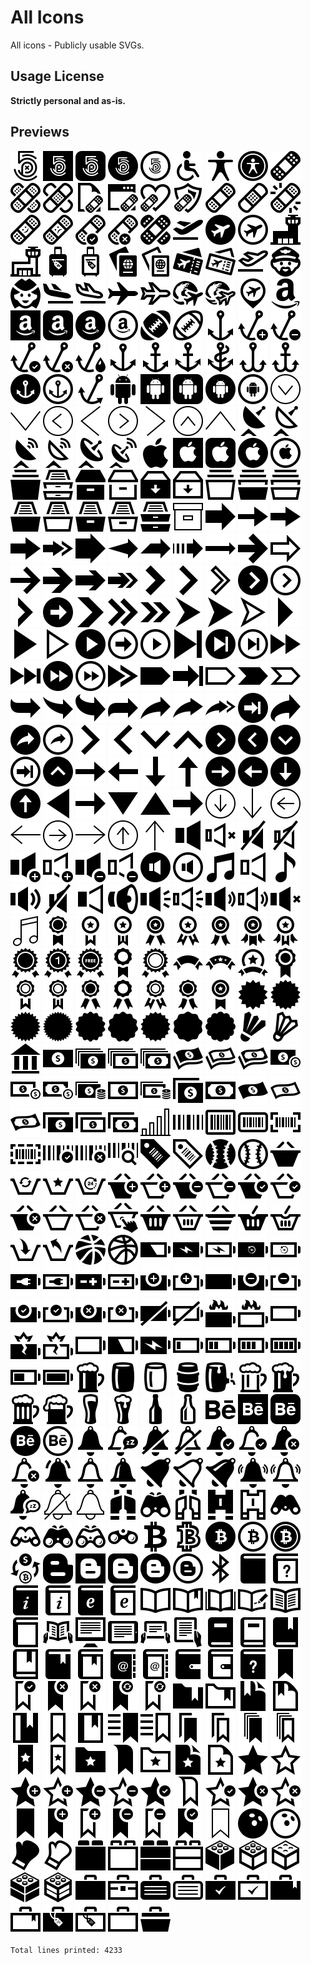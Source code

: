 # All Icons
All icons - Publicly usable SVGs.

## Usage License

**Strictly personal and as-is.**

## Previews

<html>
	<img src="svg/500px-1.svg" />
	<img src="svg/500px-2.svg" />
	<img src="svg/500px-3.svg" />
	<img src="svg/500px-4.svg" />
	<img src="svg/500px-5.svg" />
	<img src="svg/accessibility-1.svg" />
	<img src="svg/accessibility-2.svg" />
	<img src="svg/accessibility-3.svg" />
	<img src="svg/adhesive-bandage-1.svg" />
	<img src="svg/adhesive-bandage-10.svg" />
	<img src="svg/adhesive-bandage-11.svg" />
	<img src="svg/adhesive-bandage-12.svg" />
	<img src="svg/adhesive-bandage-13.svg" />
	<img src="svg/adhesive-bandage-14.svg" />
	<img src="svg/adhesive-bandage-15.svg" />
	<img src="svg/adhesive-bandage-2.svg" />
	<img src="svg/adhesive-bandage-3.svg" />
	<img src="svg/adhesive-bandage-4.svg" />
	<img src="svg/adhesive-bandage-5.svg" />
	<img src="svg/adhesive-bandage-6.svg" />
	<img src="svg/adhesive-bandage-7.svg" />
	<img src="svg/adhesive-bandage-8.svg" />
	<img src="svg/adhesive-bandage-9.svg" />
	<img src="svg/airport-1.svg" />
	<img src="svg/airport-10.svg" />
	<img src="svg/airport-11.svg" />
	<img src="svg/airport-12.svg" />
	<img src="svg/airport-13.svg" />
	<img src="svg/airport-14.svg" />
	<img src="svg/airport-15.svg" />
	<img src="svg/airport-16.svg" />
	<img src="svg/airport-17.svg" />
	<img src="svg/airport-18.svg" />
	<img src="svg/airport-19.svg" />
	<img src="svg/airport-2.svg" />
	<img src="svg/airport-20.svg" />
	<img src="svg/airport-21.svg" />
	<img src="svg/airport-3.svg" />
	<img src="svg/airport-4.svg" />
	<img src="svg/airport-5.svg" />
	<img src="svg/airport-6.svg" />
	<img src="svg/airport-7.svg" />
	<img src="svg/airport-8.svg" />
	<img src="svg/airport-9.svg" />
	<img src="svg/amazon-1.svg" />
	<img src="svg/amazon-2.svg" />
	<img src="svg/amazon-3.svg" />
	<img src="svg/amazon-4.svg" />
	<img src="svg/amazon-5.svg" />
	<img src="svg/american-football-1.svg" />
	<img src="svg/american-football-2.svg" />
	<img src="svg/anchor-1.svg" />
	<img src="svg/anchor-10.svg" />
	<img src="svg/anchor-11.svg" />
	<img src="svg/anchor-12.svg" />
	<img src="svg/anchor-13.svg" />
	<img src="svg/anchor-14.svg" />
	<img src="svg/anchor-15.svg" />
	<img src="svg/anchor-2.svg" />
	<img src="svg/anchor-3.svg" />
	<img src="svg/anchor-4.svg" />
	<img src="svg/anchor-5.svg" />
	<img src="svg/anchor-6.svg" />
	<img src="svg/anchor-7.svg" />
	<img src="svg/anchor-8.svg" />
	<img src="svg/anchor-9.svg" />
	<img src="svg/android-os-1.svg" />
	<img src="svg/android-os-2.svg" />
	<img src="svg/android-os-3.svg" />
	<img src="svg/android-os-4.svg" />
	<img src="svg/android-os-5.svg" />
	<img src="svg/angel-down-circle-thin.svg" />
	<img src="svg/angel-down-thin.svg" />
	<img src="svg/angel-left-circle-thin.svg" />
	<img src="svg/angel-left-thin.svg" />
	<img src="svg/angel-right-circle-thin.svg" />
	<img src="svg/angel-right-thin.svg" />
	<img src="svg/angel-up-circle-thin.svg" />
	<img src="svg/angel-up-thin.svg" />
	<img src="svg/antenna-1.svg" />
	<img src="svg/antenna-2.svg" />
	<img src="svg/antenna-3.svg" />
	<img src="svg/antenna-4.svg" />
	<img src="svg/antenna-5.svg" />
	<img src="svg/antenna-6.svg" />
	<img src="svg/apple-os-1.svg" />
	<img src="svg/apple-os-2.svg" />
	<img src="svg/apple-os-3.svg" />
	<img src="svg/apple-os-4.svg" />
	<img src="svg/apple-os-5.svg" />
	<img src="svg/archive-1.svg" />
	<img src="svg/archive-10.svg" />
	<img src="svg/archive-11.svg" />
	<img src="svg/archive-12.svg" />
	<img src="svg/archive-13.svg" />
	<img src="svg/archive-14.svg" />
	<img src="svg/archive-2.svg" />
	<img src="svg/archive-3.svg" />
	<img src="svg/archive-4.svg" />
	<img src="svg/archive-5.svg" />
	<img src="svg/archive-6.svg" />
	<img src="svg/archive-7.svg" />
	<img src="svg/archive-8.svg" />
	<img src="svg/archive-9.svg" />
	<img src="svg/archive-box-thin.svg" />
	<img src="svg/arrow-1.svg" />
	<img src="svg/arrow-10.svg" />
	<img src="svg/arrow-11.svg" />
	<img src="svg/arrow-12.svg" />
	<img src="svg/arrow-13.svg" />
	<img src="svg/arrow-14.svg" />
	<img src="svg/arrow-15.svg" />
	<img src="svg/arrow-16.svg" />
	<img src="svg/arrow-17.svg" />
	<img src="svg/arrow-18.svg" />
	<img src="svg/arrow-19.svg" />
	<img src="svg/arrow-2.svg" />
	<img src="svg/arrow-20.svg" />
	<img src="svg/arrow-21.svg" />
	<img src="svg/arrow-22.svg" />
	<img src="svg/arrow-23.svg" />
	<img src="svg/arrow-24.svg" />
	<img src="svg/arrow-25.svg" />
	<img src="svg/arrow-26.svg" />
	<img src="svg/arrow-27.svg" />
	<img src="svg/arrow-28.svg" />
	<img src="svg/arrow-29.svg" />
	<img src="svg/arrow-3.svg" />
	<img src="svg/arrow-30.svg" />
	<img src="svg/arrow-31.svg" />
	<img src="svg/arrow-32.svg" />
	<img src="svg/arrow-33.svg" />
	<img src="svg/arrow-34.svg" />
	<img src="svg/arrow-35.svg" />
	<img src="svg/arrow-36.svg" />
	<img src="svg/arrow-37.svg" />
	<img src="svg/arrow-38.svg" />
	<img src="svg/arrow-39.svg" />
	<img src="svg/arrow-4.svg" />
	<img src="svg/arrow-40.svg" />
	<img src="svg/arrow-41.svg" />
	<img src="svg/arrow-42.svg" />
	<img src="svg/arrow-43.svg" />
	<img src="svg/arrow-44.svg" />
	<img src="svg/arrow-45.svg" />
	<img src="svg/arrow-46.svg" />
	<img src="svg/arrow-47.svg" />
	<img src="svg/arrow-48.svg" />
	<img src="svg/arrow-49.svg" />
	<img src="svg/arrow-5.svg" />
	<img src="svg/arrow-50.svg" />
	<img src="svg/arrow-51.svg" />
	<img src="svg/arrow-52.svg" />
	<img src="svg/arrow-53.svg" />
	<img src="svg/arrow-54.svg" />
	<img src="svg/arrow-55.svg" />
	<img src="svg/arrow-56.svg" />
	<img src="svg/arrow-57.svg" />
	<img src="svg/arrow-58.svg" />
	<img src="svg/arrow-59.svg" />
	<img src="svg/arrow-6.svg" />
	<img src="svg/arrow-60.svg" />
	<img src="svg/arrow-61.svg" />
	<img src="svg/arrow-62.svg" />
	<img src="svg/arrow-63.svg" />
	<img src="svg/arrow-64.svg" />
	<img src="svg/arrow-65.svg" />
	<img src="svg/arrow-66.svg" />
	<img src="svg/arrow-67.svg" />
	<img src="svg/arrow-68.svg" />
	<img src="svg/arrow-69.svg" />
	<img src="svg/arrow-7.svg" />
	<img src="svg/arrow-70.svg" />
	<img src="svg/arrow-71.svg" />
	<img src="svg/arrow-72.svg" />
	<img src="svg/arrow-73.svg" />
	<img src="svg/arrow-74.svg" />
	<img src="svg/arrow-75.svg" />
	<img src="svg/arrow-76.svg" />
	<img src="svg/arrow-77.svg" />
	<img src="svg/arrow-78.svg" />
	<img src="svg/arrow-79.svg" />
	<img src="svg/arrow-8.svg" />
	<img src="svg/arrow-80.svg" />
	<img src="svg/arrow-81.svg" />
	<img src="svg/arrow-9.svg" />
	<img src="svg/arrow-down-circle-thin.svg" />
	<img src="svg/arrow-down-thin.svg" />
	<img src="svg/arrow-left-circle-thin.svg" />
	<img src="svg/arrow-left-thin.svg" />
	<img src="svg/arrow-right-circle-thin.svg" />
	<img src="svg/arrow-right-thin.svg" />
	<img src="svg/arrow-up-circle-thin.svg" />
	<img src="svg/arrow-up-thin.svg" />
	<img src="svg/audio-1.svg" />
	<img src="svg/audio-10.svg" />
	<img src="svg/audio-11.svg" />
	<img src="svg/audio-12.svg" />
	<img src="svg/audio-13.svg" />
	<img src="svg/audio-14.svg" />
	<img src="svg/audio-15.svg" />
	<img src="svg/audio-16.svg" />
	<img src="svg/audio-17.svg" />
	<img src="svg/audio-18.svg" />
	<img src="svg/audio-19.svg" />
	<img src="svg/audio-2.svg" />
	<img src="svg/audio-20.svg" />
	<img src="svg/audio-21.svg" />
	<img src="svg/audio-22.svg" />
	<img src="svg/audio-3.svg" />
	<img src="svg/audio-4.svg" />
	<img src="svg/audio-5.svg" />
	<img src="svg/audio-6.svg" />
	<img src="svg/audio-7.svg" />
	<img src="svg/audio-8.svg" />
	<img src="svg/audio-9.svg" />
	<img src="svg/audio-thin.svg" />
	<img src="svg/award-1.svg" />
	<img src="svg/award-10.svg" />
	<img src="svg/award-11.svg" />
	<img src="svg/award-12.svg" />
	<img src="svg/award-13.svg" />
	<img src="svg/award-14.svg" />
	<img src="svg/award-15.svg" />
	<img src="svg/award-16.svg" />
	<img src="svg/award-17.svg" />
	<img src="svg/award-18.svg" />
	<img src="svg/award-19.svg" />
	<img src="svg/award-2.svg" />
	<img src="svg/award-20.svg" />
	<img src="svg/award-21.svg" />
	<img src="svg/award-22.svg" />
	<img src="svg/award-23.svg" />
	<img src="svg/award-24.svg" />
	<img src="svg/award-3.svg" />
	<img src="svg/award-4.svg" />
	<img src="svg/award-5.svg" />
	<img src="svg/award-6.svg" />
	<img src="svg/award-7.svg" />
	<img src="svg/award-8.svg" />
	<img src="svg/award-9.svg" />
	<img src="svg/badge-1.svg" />
	<img src="svg/badge-2.svg" />
	<img src="svg/badge-3.svg" />
	<img src="svg/badge-4.svg" />
	<img src="svg/badge-5.svg" />
	<img src="svg/badge-6.svg" />
	<img src="svg/badge-7.svg" />
	<img src="svg/badge-8.svg" />
	<img src="svg/badge-9.svg" />
	<img src="svg/badminton-1.svg" />
	<img src="svg/badminton-2.svg" />
	<img src="svg/bank-1.svg" />
	<img src="svg/banknote-1.svg" />
	<img src="svg/banknote-10.svg" />
	<img src="svg/banknote-11.svg" />
	<img src="svg/banknote-12.svg" />
	<img src="svg/banknote-13.svg" />
	<img src="svg/banknote-14.svg" />
	<img src="svg/banknote-15.svg" />
	<img src="svg/banknote-16.svg" />
	<img src="svg/banknote-17.svg" />
	<img src="svg/banknote-18.svg" />
	<img src="svg/banknote-19.svg" />
	<img src="svg/banknote-2.svg" />
	<img src="svg/banknote-20.svg" />
	<img src="svg/banknote-21.svg" />
	<img src="svg/banknote-3.svg" />
	<img src="svg/banknote-4.svg" />
	<img src="svg/banknote-5.svg" />
	<img src="svg/banknote-6.svg" />
	<img src="svg/banknote-7.svg" />
	<img src="svg/banknote-8.svg" />
	<img src="svg/banknote-9.svg" />
	<img src="svg/bar-chart-thin.svg" />
	<img src="svg/barcode-1.svg" />
	<img src="svg/barcode-10.svg" />
	<img src="svg/barcode-2.svg" />
	<img src="svg/barcode-3.svg" />
	<img src="svg/barcode-4.svg" />
	<img src="svg/barcode-5.svg" />
	<img src="svg/barcode-6.svg" />
	<img src="svg/barcode-7.svg" />
	<img src="svg/barcode-8.svg" />
	<img src="svg/barcode-9.svg" />
	<img src="svg/baseball-1.svg" />
	<img src="svg/baseball-2.svg" />
	<img src="svg/basket-1.svg" />
	<img src="svg/basket-10.svg" />
	<img src="svg/basket-11.svg" />
	<img src="svg/basket-12.svg" />
	<img src="svg/basket-13.svg" />
	<img src="svg/basket-14.svg" />
	<img src="svg/basket-15.svg" />
	<img src="svg/basket-16.svg" />
	<img src="svg/basket-17.svg" />
	<img src="svg/basket-18.svg" />
	<img src="svg/basket-19.svg" />
	<img src="svg/basket-2.svg" />
	<img src="svg/basket-20.svg" />
	<img src="svg/basket-21.svg" />
	<img src="svg/basket-3.svg" />
	<img src="svg/basket-4.svg" />
	<img src="svg/basket-5.svg" />
	<img src="svg/basket-6.svg" />
	<img src="svg/basket-7.svg" />
	<img src="svg/basket-8.svg" />
	<img src="svg/basket-9.svg" />
	<img src="svg/basketball-1.svg" />
	<img src="svg/basketball-2.svg" />
	<img src="svg/battery-1.svg" />
	<img src="svg/battery-10.svg" />
	<img src="svg/battery-11.svg" />
	<img src="svg/battery-12.svg" />
	<img src="svg/battery-13.svg" />
	<img src="svg/battery-14.svg" />
	<img src="svg/battery-15.svg" />
	<img src="svg/battery-16.svg" />
	<img src="svg/battery-17.svg" />
	<img src="svg/battery-18.svg" />
	<img src="svg/battery-19.svg" />
	<img src="svg/battery-2.svg" />
	<img src="svg/battery-20.svg" />
	<img src="svg/battery-21.svg" />
	<img src="svg/battery-22.svg" />
	<img src="svg/battery-23.svg" />
	<img src="svg/battery-24.svg" />
	<img src="svg/battery-25.svg" />
	<img src="svg/battery-26.svg" />
	<img src="svg/battery-27.svg" />
	<img src="svg/battery-28.svg" />
	<img src="svg/battery-29.svg" />
	<img src="svg/battery-3.svg" />
	<img src="svg/battery-30.svg" />
	<img src="svg/battery-31.svg" />
	<img src="svg/battery-32.svg" />
	<img src="svg/battery-33.svg" />
	<img src="svg/battery-34.svg" />
	<img src="svg/battery-4.svg" />
	<img src="svg/battery-5.svg" />
	<img src="svg/battery-6.svg" />
	<img src="svg/battery-7.svg" />
	<img src="svg/battery-8.svg" />
	<img src="svg/battery-9.svg" />
	<img src="svg/beer-1.svg" />
	<img src="svg/beer-10.svg" />
	<img src="svg/beer-11.svg" />
	<img src="svg/beer-12.svg" />
	<img src="svg/beer-13.svg" />
	<img src="svg/beer-2.svg" />
	<img src="svg/beer-3.svg" />
	<img src="svg/beer-4.svg" />
	<img src="svg/beer-5.svg" />
	<img src="svg/beer-6.svg" />
	<img src="svg/beer-7.svg" />
	<img src="svg/beer-8.svg" />
	<img src="svg/beer-9.svg" />
	<img src="svg/behance-1.svg" />
	<img src="svg/behance-2.svg" />
	<img src="svg/behance-3.svg" />
	<img src="svg/behance-4.svg" />
	<img src="svg/behance-5.svg" />
	<img src="svg/bell-1.svg" />
	<img src="svg/bell-10.svg" />
	<img src="svg/bell-11.svg" />
	<img src="svg/bell-12.svg" />
	<img src="svg/bell-13.svg" />
	<img src="svg/bell-14.svg" />
	<img src="svg/bell-15.svg" />
	<img src="svg/bell-16.svg" />
	<img src="svg/bell-17.svg" />
	<img src="svg/bell-2.svg" />
	<img src="svg/bell-3.svg" />
	<img src="svg/bell-4.svg" />
	<img src="svg/bell-5.svg" />
	<img src="svg/bell-6.svg" />
	<img src="svg/bell-7.svg" />
	<img src="svg/bell-8.svg" />
	<img src="svg/bell-9.svg" />
	<img src="svg/bell-off-thin.svg" />
	<img src="svg/bell-thin.svg" />
	<img src="svg/binoculars-1.svg" />
	<img src="svg/binoculars-10.svg" />
	<img src="svg/binoculars-2.svg" />
	<img src="svg/binoculars-3.svg" />
	<img src="svg/binoculars-4.svg" />
	<img src="svg/binoculars-5.svg" />
	<img src="svg/binoculars-6.svg" />
	<img src="svg/binoculars-7.svg" />
	<img src="svg/binoculars-8.svg" />
	<img src="svg/binoculars-9.svg" />
	<img src="svg/bitcoin-1.svg" />
	<img src="svg/bitcoin-2.svg" />
	<img src="svg/bitcoin-3.svg" />
	<img src="svg/bitcoin-4.svg" />
	<img src="svg/bitcoin-5.svg" />
	<img src="svg/bitcoin-6.svg" />
	<img src="svg/blogger-1.svg" />
	<img src="svg/blogger-2.svg" />
	<img src="svg/blogger-3.svg" />
	<img src="svg/blogger-4.svg" />
	<img src="svg/blogger-5.svg" />
	<img src="svg/bluetooth-1.svg" />
	<img src="svg/book-1.svg" />
	<img src="svg/book-10.svg" />
	<img src="svg/book-11.svg" />
	<img src="svg/book-12.svg" />
	<img src="svg/book-13.svg" />
	<img src="svg/book-14.svg" />
	<img src="svg/book-15.svg" />
	<img src="svg/book-16.svg" />
	<img src="svg/book-17.svg" />
	<img src="svg/book-18.svg" />
	<img src="svg/book-19.svg" />
	<img src="svg/book-2.svg" />
	<img src="svg/book-20.svg" />
	<img src="svg/book-21.svg" />
	<img src="svg/book-22.svg" />
	<img src="svg/book-23.svg" />
	<img src="svg/book-24.svg" />
	<img src="svg/book-25.svg" />
	<img src="svg/book-26.svg" />
	<img src="svg/book-27.svg" />
	<img src="svg/book-28.svg" />
	<img src="svg/book-3.svg" />
	<img src="svg/book-4.svg" />
	<img src="svg/book-5.svg" />
	<img src="svg/book-6.svg" />
	<img src="svg/book-7.svg" />
	<img src="svg/book-8.svg" />
	<img src="svg/book-9.svg" />
	<img src="svg/bookmark-1.svg" />
	<img src="svg/bookmark-10.svg" />
	<img src="svg/bookmark-11.svg" />
	<img src="svg/bookmark-12.svg" />
	<img src="svg/bookmark-13.svg" />
	<img src="svg/bookmark-14.svg" />
	<img src="svg/bookmark-15.svg" />
	<img src="svg/bookmark-16.svg" />
	<img src="svg/bookmark-17.svg" />
	<img src="svg/bookmark-18.svg" />
	<img src="svg/bookmark-19.svg" />
	<img src="svg/bookmark-2.svg" />
	<img src="svg/bookmark-20.svg" />
	<img src="svg/bookmark-21.svg" />
	<img src="svg/bookmark-22.svg" />
	<img src="svg/bookmark-23.svg" />
	<img src="svg/bookmark-24.svg" />
	<img src="svg/bookmark-25.svg" />
	<img src="svg/bookmark-26.svg" />
	<img src="svg/bookmark-27.svg" />
	<img src="svg/bookmark-28.svg" />
	<img src="svg/bookmark-29.svg" />
	<img src="svg/bookmark-3.svg" />
	<img src="svg/bookmark-30.svg" />
	<img src="svg/bookmark-31.svg" />
	<img src="svg/bookmark-32.svg" />
	<img src="svg/bookmark-33.svg" />
	<img src="svg/bookmark-34.svg" />
	<img src="svg/bookmark-35.svg" />
	<img src="svg/bookmark-36.svg" />
	<img src="svg/bookmark-37.svg" />
	<img src="svg/bookmark-38.svg" />
	<img src="svg/bookmark-39.svg" />
	<img src="svg/bookmark-4.svg" />
	<img src="svg/bookmark-40.svg" />
	<img src="svg/bookmark-41.svg" />
	<img src="svg/bookmark-42.svg" />
	<img src="svg/bookmark-43.svg" />
	<img src="svg/bookmark-5.svg" />
	<img src="svg/bookmark-6.svg" />
	<img src="svg/bookmark-7.svg" />
	<img src="svg/bookmark-8.svg" />
	<img src="svg/bookmark-9.svg" />
	<img src="svg/bookmark-thin.svg" />
	<img src="svg/bowling-1.svg" />
	<img src="svg/bowling-2.svg" />
	<img src="svg/boxing-1.svg" />
	<img src="svg/boxing-2.svg" />
	<img src="svg/brick-1.svg" />
	<img src="svg/brick-2.svg" />
	<img src="svg/brick-3.svg" />
	<img src="svg/brick-4.svg" />
	<img src="svg/brick-5.svg" />
	<img src="svg/brick-6.svg" />
	<img src="svg/brick-7.svg" />
	<img src="svg/brick-8.svg" />
	<img src="svg/brick-9.svg" />
	<img src="svg/briefcase-1.svg" />
	<img src="svg/briefcase-10.svg" />
	<img src="svg/briefcase-11.svg" />
	<img src="svg/briefcase-12.svg" />
	<img src="svg/briefcase-13.svg" />
	<img src="svg/briefcase-14.svg" />
	<img src="svg/briefcase-15.svg" />
	<img src="svg/briefcase-16.svg" />
	<img src="svg/briefcase-17.svg" />
	<img src="svg/briefcase-18.svg" />
	<img src="svg/briefcase-2.svg" />
	<img src="svg/briefcase-3.svg" />
	
	Total lines printed: 4233
</html>
